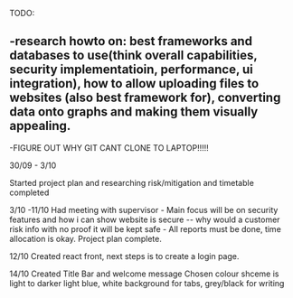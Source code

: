 TODO: 

-research howto on:  best frameworks and databases to use(think overall capabilities, security implementatioin, performance, ui integration), how to allow uploading files to websites (also best framework for), converting data onto graphs and making them visually appealing.
-
-FIGURE OUT WHY GIT CANT CLONE TO LAPTOP!!!!!

30/09 - 3/10

Started project plan and researching
risk/mitigation and timetable completed

3/10 -11/10
Had meeting with supervisor
    - Main focus will be on security features and how i can show website is secure -- why would a customer risk info with no proof it will be kept safe
    - All reports must be done, time allocation is okay.
Project plan complete.

12/10
Created react front, next steps is to create a login page.


14/10
Created Title Bar and welcome message
Chosen colour shceme is light to darker light blue, white background for tabs, grey/black for writing











